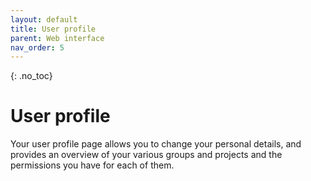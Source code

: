 ```yaml
---
layout: default
title: User profile
parent: Web interface
nav_order: 5
---
```

{: .no_toc}

# User profile
Your user profile page allows you to change your personal details, and provides an overview of your various groups and projects and the permissions you have for each of them.
